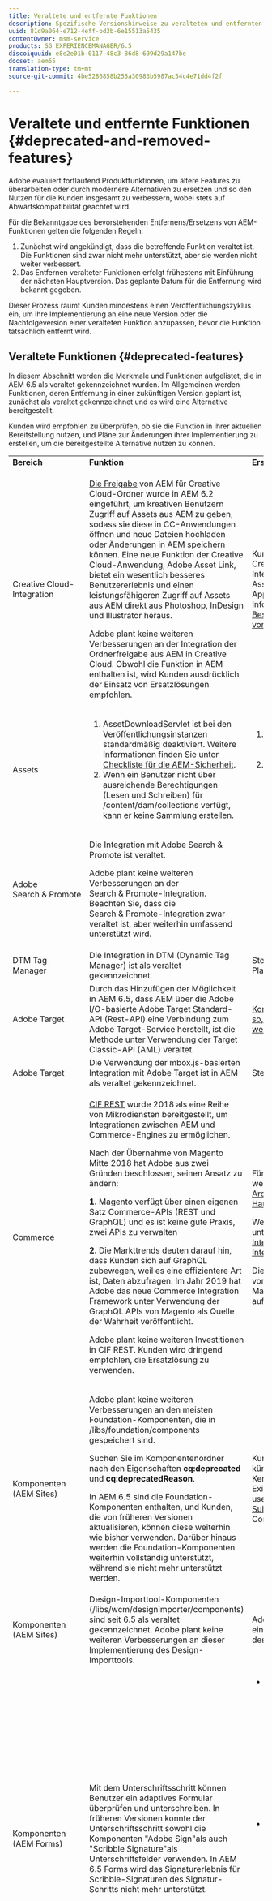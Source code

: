 ```yaml
---
title: Veraltete und entfernte Funktionen
description: Spezifische Versionshinweise zu veralteten und entfernten Funktionen von Adobe Experience Manager 6.5.
uuid: 81d9a064-e712-4eff-bd3b-6e15513a5435
contentOwner: msm-service
products: SG_EXPERIENCEMANAGER/6.5
discoiquuid: e8e2e01b-0117-48c3-86d8-609d29a147be
docset: aem65
translation-type: tm+mt
source-git-commit: 4be5286858b255a30983b5987ac54c4e71dd4f2f

---
```



# Veraltete und entfernte Funktionen {#deprecated-and-removed-features}

Adobe evaluiert fortlaufend Produktfunktionen, um ältere Features zu überarbeiten oder durch modernere Alternativen zu ersetzen und so den Nutzen für die Kunden insgesamt zu verbessern, wobei stets auf Abwärtskompatibilität geachtet wird.

Für die Bekanntgabe des bevorstehenden Entfernens/Ersetzens von AEM-Funktionen gelten die folgenden Regeln:

1. Zunächst wird angekündigt, dass die betreffende Funktion veraltet ist. Die Funktionen sind zwar nicht mehr unterstützt, aber sie werden nicht weiter verbessert.
1. Das Entfernen veralteter Funktionen erfolgt frühestens mit Einführung der nächsten Hauptversion. Das geplante Datum für die Entfernung wird bekannt gegeben.

Dieser Prozess räumt Kunden mindestens einen Veröffentlichungszyklus ein, um ihre Implementierung an eine neue Version oder die Nachfolgeversion einer veralteten Funktion anzupassen, bevor die Funktion tatsächlich entfernt wird.

## Veraltete Funktionen {#deprecated-features}

In diesem Abschnitt werden die Merkmale und Funktionen aufgelistet, die in AEM 6.5 als veraltet gekennzeichnet wurden. Im Allgemeinen werden Funktionen, deren Entfernung in einer zukünftigen Version geplant ist, zunächst als veraltet gekennzeichnet und es wird eine Alternative bereitgestellt.

Kunden wird empfohlen zu überprüfen, ob sie die Funktion in ihrer aktuellen Bereitstellung nutzen, und Pläne zur Änderungen ihrer Implementierung zu erstellen, um die bereitgestellte Alternative nutzen zu können.

<table>
 <tbody>
  <tr>
   <td><b>Bereich</b></td>
   <td><b>Funktion</b></td>
   <td><b>Ersatz</b></td>
  </tr>
  <tr>
   <td>Creative Cloud-Integration</td>
   <td><p><a href="/help/assets/aem-cc-folder-sharing-best-practices.md">Die Freigabe</a> von AEM für Creative Cloud-Ordner wurde in AEM 6.2 eingeführt, um kreativen Benutzern Zugriff auf Assets aus AEM zu geben, sodass sie diese in CC-Anwendungen öffnen und neue Dateien hochladen oder Änderungen in AEM speichern können. Eine neue Funktion der Creative Cloud-Anwendung, Adobe Asset Link, bietet ein wesentlich besseres Benutzererlebnis und einen leistungsfähigeren Zugriff auf Assets aus AEM direkt aus Photoshop, InDesign und Illustrator heraus.</p> <p>Adobe plant keine weiteren Verbesserungen an der Integration der Ordnerfreigabe aus AEM in Creative Cloud. Obwohl die Funktion in AEM enthalten ist, wird Kunden ausdrücklich der Einsatz von Ersatzlösungen empfohlen.</p> </td>
   <td>Kunden wird empfohlen, auf neue Creative Cloud-Integrationsfunktionen wie Adobe Asset Link oder AEM Desktop-App zu wechseln. Weitere Informationen finden Sie unter <a href="/help/assets/aem-cc-integration-best-practices.md">Best Practices für die Integration von AEM und Creative Cloud</a>.</td>
  </tr>
  <tr>
   <td>Assets </td>
   <td>
    <ol>
     <li>AssetDownloadServlet ist bei den Veröffentlichungsinstanzen standardmäßig deaktiviert. Weitere Informationen finden Sie unter <a href="/help/sites-administering/security-checklist.md">Checkliste für die AEM-Sicherheit</a>.</li>
     <li>Wenn ein Benutzer nicht über ausreichende Berechtigungen (Lesen und Schreiben) für /content/dam/collections verfügt, kann er keine Sammlung erstellen.</li>
    </ol> </td>
   <td>
    <ol>
     <li>Konfiguration, wie unter <a href="/help/sites-administering/security-checklist.md">Checkliste für die AEM-Sicherheit</a> beschrieben.</li>
     <li>Einhaltung der Zugangssteuerungseinrichtung für den Benutzer und Sicherstellung entsprechender Berechtigungen.<br />  </li>
    </ol> </td>
  </tr>
  <tr>
   <td>Adobe Search &amp; Promote</td>
   <td><p>Die Integration mit Adobe Search &amp; Promote ist veraltet.</p> <p>Adobe plant keine weiteren Verbesserungen an der Search &amp; Promote-Integration. Beachten Sie, dass die Search &amp; Promote-Integration zwar veraltet ist, aber weiterhin umfassend unterstützt wird.</p> </td>
   <td> </td>
  </tr>
  <tr>
   <td>DTM Tag Manager</td>
   <td>Die Integration in DTM (Dynamic Tag Manager) ist als veraltet gekennzeichnet.</td>
   <td>Steigen Sie auf Adobe Experience Platform als Tagmanager um.</td>
  </tr>
  <tr>
   <td>Adobe Target</td>
   <td>Durch das Hinzufügen der Möglichkeit in AEM 6.5, dass AEM über die Adobe I/O-basierte Adobe Target Standard-API (Rest-API) eine Verbindung zum Adobe Target-Service herstellt, ist die Methode unter Verwendung der Target Classic-API (AML) veraltet.</td>
   <td><a href="https://helpx.adobe.com/experience-manager/kt/sites/using/aem-sites-target-standard-technical-video-understand.html">Konfigurieren Sie die Integration so, dass die neue API verwendet werden kann.</a></td>
  </tr>
  <tr>
   <td>Adobe Target</td>
   <td>Die Verwendung der mbox.js-basierten Integration mit Adobe Target ist in AEM als veraltet gekennzeichnet.</td>
   <td>Stellen Sie auf at.js 1.x um.</td>
  </tr>
  <tr>
   <td>Commerce</td>
   <td><p><a href="https://github.com/adobe/commerce-cif-api" target="_blank">CIF REST</a> wurde 2018 als eine Reihe von Mikrodiensten bereitgestellt, um Integrationen zwischen AEM und Commerce-Engines zu ermöglichen.</p> <p>Nach der Übernahme von Magento Mitte 2018 hat Adobe aus zwei Gründen beschlossen, seinen Ansatz zu ändern: </p> <p><strong>1.</strong> Magento verfügt über einen eigenen Satz Commerce-APIs (REST und GraphQL) und es ist keine gute Praxis, zwei APIs zu verwalten </p> <p><strong>2.</strong> Die Markttrends deuten darauf hin, dass Kunden sich auf GraphQL zubewegen, weil es eine effizientere Art ist, Daten abzufragen. Im Jahr 2019 hat Adobe das neue Commerce Integration Framework unter Verwendung der GraphQL APIs von Magento als Quelle der Wahrheit veröffentlicht.</p> <p>Adobe plant keine weiteren Investitionen in CIF REST. Kunden wird dringend empfohlen, die Ersatzlösung zu verwenden.</p> </td>
   <td><p>Für AEM-Magento-Integrationen wechseln Sie zu <a href="https://github.com/adobe/aem-cif-project-archetype" target="_blank">AEM CIF-Archetyp</a>und <a href="https://github.com/adobe/aem-core-cif-components" target="_blank">AEM CIF-Hauptkomponenten</a></p> <p>Weitere Informationen finden Sie unter <a href="https://www.adobe.io/apis/experiencecloud/commerce-integration-framework/integrations.html#!AdobeDocs/commerce-cif-documentation/master/integrations/02-AEM-Magento.md" target="_blank">AEM- und Magento-Integration mit Commerce Integration Framework</a> .</p> <p>Die Unterstützung für Integration von Drittanbietern (außer Magento) in den neuen Ansatz ist auf unserem Plan.</p> </td>
  </tr>
  <tr>
   <td>Komponenten (AEM Sites)</td>
   <td><p>Adobe plant keine weiteren Verbesserungen an den meisten Foundation-Komponenten, die in /libs/foundation/components gespeichert sind.</p> <p>Suchen Sie im Komponentenordner nach den Eigenschaften <strong>cq:deprecated</strong> und <strong>cq:deprecatedReason</strong>.</p> <p>In AEM 6.5 sind die Foundation-Komponenten enthalten, und Kunden, die von früheren Versionen aktualisieren, können diese weiterhin wie bisher verwenden. Darüber hinaus werden die Foundation-Komponenten weiterhin vollständig unterstützt, während sie nicht mehr unterstützt werden. </p> </td>
   <td>Kunden wird empfohlen, für künftige Projekte die Kernkomponenten zu verwenden. Existing sites can remain as is or use the <a href="https://github.com/adobe/aem-modernize-tools">AEM Modernize Tools Suite</a> to refactor the site to use Core Components.</td>
  </tr>
  <tr>
   <td>Komponenten (AEM Sites)</td>
   <td>Design-Importtool-Komponenten (/libs/wcm/designimporter/components) sind seit 6.5 als veraltet gekennzeichnet. Adobe plant keine weiteren Verbesserungen an dieser Implementierung des Design-Importtools.</td>
   <td>Adobe plant für künftige Versionen eine alternative Implementierung des Nutzungsszenarios.</td>
  </tr>
  <tr>
   <td>Komponenten (AEM Forms)</td>
   <td><p>Mit dem Unterschriftsschritt können Benutzer ein adaptives Formular überprüfen und unterschreiben. In früheren Versionen konnte der Unterschriftsschritt sowohl die Komponenten "Adobe Sign"als auch "Scribble Signature"als Unterschriftsfelder verwenden. In AEM 6.5 Forms wird das Signaturerlebnis für Scribble-Signaturen des Signatur-Schritts nicht mehr unterstützt.</p> </td>
   <td>
    <ul>
     <li>Wenn Sie eine Neuinstallation durchgeführt haben:
      <ul>
       <li>Verwenden Sie das Adobe Sign-basierte Signaturerlebnis in einem Signaturschritt in einem adaptiven Formular.</li>
       <li>Verwenden Sie die eigenständige Scribble-Signatur-Komponente in einem adaptiven Formular, in einer interaktiven Kommunikation und in HTML5-Formularen.</li>
      </ul> </li>
     <li>Wenn Sie von einer früheren Version auf AEM 6.5 Forms aktualisiert haben:<br />
      <ul>
       <li>Verwenden Sie weiterhin die Scribble-Signatur-basierte Signatur-Erfahrung von Signature Step mit Formularen, die die Funktion bereits verwenden.<br /> </li>
       <li>Verwenden Sie die eigenständige Scribble-Signatur-Komponente oder die Adobe Sign-basierte Signaturerfahrung in einem Signaturschritt, wenn Sie ein neues Formular erstellen. </li>
      </ul> </li>
    </ul> <p> </p> <p> </p> </td>
  </tr>
  <tr>
   <td>Foundation</td>
   <td><p>Granite-Abladeframework</p> <p>Adobe plant keine weiteren Verbesserungen am Abladeframework, der in Version 5.6.1 zur Externalisierung der Asset-Verarbeitung eingeführt wurde. </p> </td>
   <td>Adobe arbeitet an einem cloudnativen Abladeframework der nächsten Generation.</td>
  </tr>
  <tr>
   <td>Entwickler</td>
   <td><p>Hobbes.js</p> <p>Adobe plant keine weiteren Verbesserungen am Testframework für die Benutzeroberfläche von hobbes.js.</p> </td>
   <td>Adobe empfiehlt Kunden, Selenium-Automatisierung zu verwenden.</td>
  </tr>
  <tr>
   <td>Entwickler</td>
   <td><p>jQuery UI-Client-Bibliothek</p> <p>Adobe plant keine weitere Pflege und Aktualisierung der jQuery UI-Client-Bibliothek, die im Rahmen der Verteilung (Quickstart) bereitgestellt wird.</p> </td>
   <td>Adobe empfiehlt Kunden, die noch jQuery-Benutzeroberfläche benötigen, damit ihr Code in ihre Projektcodebasis eingefügt werden kann.</td>
  </tr>
  <tr>
   <td>Entwickler</td>
   <td><p>jQuery Animation-Client-Bibliothek (granite.jquery.animation)</p> <p>Adobe plant keine weitere Pflege und Aktualisierung der jQuery Animation-Client-Bibliothek, die im Rahmen der Verteilung (Quickstart) bereitgestellt wird.</p> </td>
   <td>Adobe empfiehlt Kunden, die noch jQuery Animations benötigen, um den Code in ihre Projektcodebasis einzufügen.</td>
  </tr>
  <tr>
   <td>Entwickler</td>
   <td><p>Handlebars-Client-Bibliothek</p> <p>Adobe plant keine weitere Pflege und Aktualisierung der Handlebars-Client-Bibliothek, die im Rahmen der Verteilung (Quickstart) bereitgestellt wird.</p> </td>
   <td>Adobe empfiehlt Kunden, die für ihren Code weiterhin Handlebars benötigen, um ihn in ihre Projektcodebasis einzufügen.</td>
  </tr>
  <tr>
   <td>Entwickler</td>
   <td><p>Lawnchair-Client-Bibliothek</p> <p>Adobe plant keine weitere Pflege und Aktualisierung der Lawnchair-Client-Bibliothek, die im Rahmen der Verteilung (Quickstart) bereitgestellt wird.</p> </td>
   <td>Adobe empfiehlt Kunden, die weiterhin einen Lawnchair benötigen, damit ihr Code in ihre Projektcodebasis eingefügt werden kann.</td>
  </tr>
  <tr>
   <td>Entwickler</td>
   <td><p>Granite.Sling.js-Client-Bibliothek</p> <p>Adobe plant keine weitere Pflege und Aktualisierung der Granite.Sling.js-Client-Bibliothek, die im Rahmen der Verteilung (Quickstart) bereitgestellt wird.</p> </td>
   <td>Adobe empfiehlt Kunden, die sich auf die Fähigkeit der Bibliothek verlassen, ihren Code umzugestalten und nicht mehr zu verwenden.</td>
  </tr>
  <tr>
   <td>Entwickler</td>
   <td>Verwendung von YUI zum Komprimieren/Minimieren der JavaScript-Client-Bibliotheken: Adobe plant keine weitere Aktualisierung der YUI-Bibliothek. Bis zu AEM 6.4 wurde JavaScript standardmäßig mit der Option zum Wechsel zu Google Closure Compiler (GCC) minimiert. Ab AEM 6.5 ist GCC der Standard.</td>
   <td>Adobe empfiehlt Kunden, die auf AEM 6.5 aktualisieren, um zur Implementierung auf GCC zu wechseln</td>
  </tr>
  <tr>
   <td>Entwickler</td>
   <td><p>Dialog-Editor für klassische UI in CRXDE Lite.</p> <p>Adobe plant keine weitere Pflege und Aktualisierung des Dialog-Editors für klassische UI, der im Rahmen der Verteilung (Quickstart) bereitgestellt wird.</p> </td>
   <td> </td>
  </tr>
  <tr>
   <td>Forms</td>
   <td><p>AEM Forms-Integration mit AEM Mobile&lt; wird nicht mehr unterstützt </p> </td>
   <td>Kein Ersatz vorhanden. </td>
  </tr>
 </tbody>
</table>

## Entfernte Funktionen {#removed-features}

In diesem Abschnitt werden Funktionen Liste, die aus AEM 6.5 entfernt wurden. Frühere Versionen hatten diese Funktionen als veraltet markiert.

| Bereich | Funktion | Ersatz |
|--- |--- |--- |
| Analytics-Aktivität-Map | Die Version der Aktivität Map, die in AEM enthalten ist. | Aufgrund von Sicherheitsänderungen in der Adobe Analytics-API ist es nicht mehr möglich, die in AEM enthaltene Version von Activity Map zu verwenden. Verwenden Sie das [ActivityMap-Plugin, das von Adobe Analytics bereitgestellt wird](https://docs.adobe.com/content/help/en/analytics/analyze/activity-map/getting-started/get-started-users/activitymap-install.html). |
| Integrationen | Die ExactTarget-Integration wurde aus der Standardverteilung (QuickStart) entfernt und ist nicht mehr verfügbar. | Kein Ersatz vorhanden. |
| Integrationen | Die Salesforce Force-API-Integration wurde aus der Standardverteilung (Quickstart) entfernt und ist jetzt ein zusätzliches, über PackageShare zu installierendes Paket. | Die Funktion ist weiterhin verfügbar. |
| Formulare | Die Unterstützung für den Adobe Central Migration Bridge-Service wurde eingestellt, da Adobe Central nicht länger unterstützt wird. | Kein Ersatz vorhanden. |
| Forms | `com.adobe.fd.df.fdinternal.model.ConfigurationInstance` | Kein Ersatz vorhanden. |
| Forms | `com.adobe.fd.ccm.channels.print.fdinternal.api.service.PrintDataTransformer` | Kein Ersatz vorhanden. |
| Forms | Eine Single-Hop-Aktualisierung von LiveCycle ES4 SP1 auf AEM 6.5 Forms on JEE ist nicht verfügbar. | Siehe [verfügbare Aktualisierungspfade](../forms/using/upgrade.md) in der Dokumentation zur AEM Forms-Aktualisierung. |
| Entwickler | Firebug Lite wurde aus der Standardverteilung (Quickstart) entfernt. | Verwenden Sie die im Browser integrierten Entwicklerkonsolen. |
| Entwickler | Remove `customJavaScriptPath` support in HTML Client Library Manager. | Kein Ersatz vorhanden. |
| Assets  | Die Funktion zum Abladen von Assets wurde in AEM 6.5 entfernt | Kein Ersatz vorhanden. |
| Cache | `system/console/slingjsp` entfernt wurde, ist in AEM 6.5 nicht mehr verfügbar. | Klassen und Leichter Cache werden unter dem Apache Sling Commons FileSystem ClassLoader Bundle gespeichert. Sie können die Bundle-Nummer in der AEM Web Console überprüfen und den Cache-Ordner direkt aus dem Dateisystem entfernen (`crx-quickstart/launchpad/felix/bundle<ID>`). |

## Vorankündigung für die nächste Version {#pre-announcement-for-next-release}

Dieser Abschnitt wird verwendet, um Änderungen in der zukünftigen Version vorab bekannt zu geben, bei denen es sich nicht um veraltete Funktionen handelt, die aber Auswirkungen für Kunden haben. Diese werden für Planungszwecke bereitgestellt.

| Bereich | Funktion | Mitteilung |
|--- |--- |--- |
| Foundation | UI-Framework | Adobe plant, die Coral UI 2-Komponenten im Jahr 2019 als veraltet zu kennzeichnen. Coral UI 3 wurde mit AEM 6.2 eingeführt und AEM 6.5 basiert vollständig auf Coral 3. Adobe empfiehlt Kunden und Partnern, die benutzerdefinierte UIs mit Coral 2 erstellt haben, ihre UIs für Coral 3 neu zu strukturieren. Adobe stellt ein Tool zur Konvertierung von Coral 2-Dialogfeldern in Coral 3 bereit. [Klicken Sie hier, um mehr zu erfahren.](/help/sites-developing/dialog-conversion.md) |
